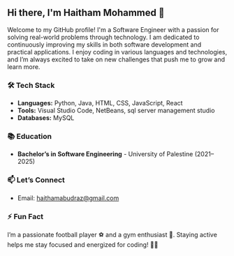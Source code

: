## Hi there, I'm Haitham Mohammed 👋
Welcome to my GitHub profile! I'm a Software Engineer with a passion for solving real-world problems through technology.
I am dedicated to continuously improving my skills in both software development and practical applications.
I enjoy coding in various languages and technologies, and I’m always excited to take on new challenges that push me to grow and learn more.

### 🛠️ Tech Stack
- **Languages:** Python, Java, HTML, CSS, JavaScript, React
- **Tools:** Visual Studio Code, NetBeans, sql server management studio
- **Databases:** MySQL

### 📚 Education
- **Bachelor’s in Software Engineering** - University of Palestine (2021–2025)  

### 📫 Let’s Connect
- Email: haithamabudraz@gmail.com  

### ⚡ Fun Fact
I’m a passionate football player ⚽ and a gym enthusiast 💪. Staying active helps me stay focused and energized for coding! 🏋️‍♂️

